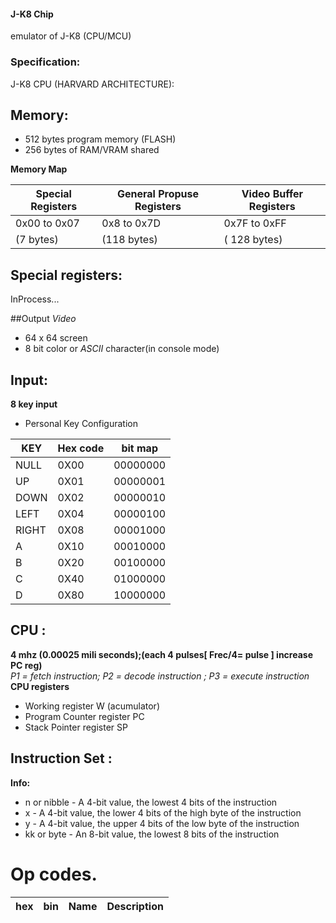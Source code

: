 #### J-K8 Chip
emulator of J-K8 (CPU/MCU) 
### Specification:
J-K8 CPU (HARVARD ARCHITECTURE):
## Memory:
* 512 bytes program memory (FLASH)
* 256 bytes  of RAM/VRAM shared 

**Memory Map**

 Special Registers  | General Propuse Registers| Video Buffer Registers
-------|---------|---------
0x00 to 0x07|    0x8 to 0x7D   | 0x7F to 0xFF
 (7 bytes)  |    (118 bytes)   | ( 128 bytes)
 
## Special registers:
InProcess...

##Output
*Video*
* 64 x 64 screen
* 8 bit color or *ASCII* character(in console mode)


## Input:
**8 key input**
* Personal Key Configuration

 KEY   | Hex code|   bit map
-------|---------|---------
 NULL  |   0X00  |   00000000
 UP    |   0X01  |   00000001
 DOWN  |   0X02  |   00000010
 LEFT  |   0X04  |   00000100
 RIGHT |   0X08  |   00001000
 A     |   0X10  |   00010000
 B     |   0X20  |   00100000
 C     |   0X40  |   01000000
 D     |   0X80  |   10000000



## CPU :
**4 mhz (0.00025 mili seconds);(each 4 pulses[ Frec/4= pulse ] increase PC reg)** </br>
*P1 = fetch instruction; P2 = decode instruction ; P3 = execute instruction </br>*
**CPU registers**
* Working register               W  (acumulator)
* Program Counter register       PC
* Stack Pointer register         SP

## Instruction Set :

**Info:**
* n or nibble - A 4-bit value, the lowest 4 bits of the instruction
* x - A 4-bit value, the lower 4 bits of the high byte of the instruction
* y - A 4-bit value, the upper 4 bits of the low byte of the instruction
* kk or byte - An 8-bit value, the lowest 8 bits of the instruction
# Op codes.

 hex     | bin     | Name    |Description
---------|---------|---------|---------|


